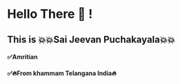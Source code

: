 # Hello There :wave: !
## This is :boom::boom:Sai Jeevan Puchakayala:boom::boom:
#### :white_check_mark:Amritian

#### :white_check_mark::fire:From khammam  Telangana  India:fire:
